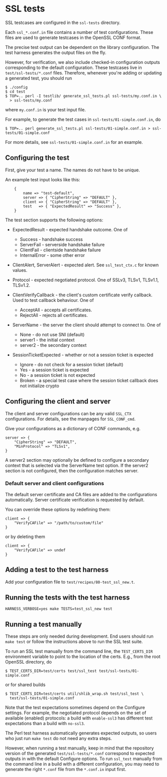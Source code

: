 # SSL tests

SSL testcases are configured in the `ssl-tests` directory.

Each `ssl_*.conf.in` file contains a number of test configurations. These files
are used to generate testcases in the OpenSSL CONF format.

The precise test output can be dependent on the library configuration. The test
harness generates the output files on the fly.

However, for verification, we also include checked-in configuration outputs
corresponding to the default configuration. These testcases live in
`test/ssl-tests/*.conf` files. Therefore, whenever you're adding or updating a
generated test, you should run

```
$ ./config
$ cd test
$ TOP=.. perl -I testlib/ generate_ssl_tests.pl ssl-tests/my.conf.in \
  > ssl-tests/my.conf
```

where `my.conf.in` is your test input file.

For example, to generate the test cases in `ssl-tests/01-simple.conf.in`, do

```
$ TOP=.. perl generate_ssl_tests.pl ssl-tests/01-simple.conf.in > ssl-tests/01-simple.conf
```

For more details, see `ssl-tests/01-simple.conf.in` for an example.

## Configuring the test

First, give your test a name. The names do not have to be unique.

An example test input looks like this:

```
    {
        name => "test-default",
        server => { "CipherString" => "DEFAULT" },
        client => { "CipherString" => "DEFAULT" },
        test   => { "ExpectedResult" => "Success" },
    }
```

The test section supports the following options:

* ExpectedResult - expected handshake outcome. One of
  - Success - handshake success
  - ServerFail - serverside handshake failure
  - ClientFail - clientside handshake failure
  - InternalError - some other error

* ClientAlert, ServerAlert - expected alert. See `ssl_test_ctx.c` for known
  values.

* Protocol - expected negotiated protocol. One of
  SSLv3, TLSv1, TLSv1.1, TLSv1.2.

* ClientVerifyCallback - the client's custom certificate verify callback.
  Used to test callback behaviour. One of
  - AcceptAll - accepts all certificates.
  - RejectAll - rejects all certificates.

* ServerName - the server the client should attempt to connect to. One of
  - None - do not use SNI (default)
  - server1 - the initial context
  - server2 - the secondary context

* SessionTicketExpected - whether or not a session ticket is expected
  - Ignore - do not check for a session ticket (default)
  - Yes - a session ticket is expected
  - No - a session ticket is not expected
  - Broken - a special test case where the session ticket callback does not initialize crypto

## Configuring the client and server

The client and server configurations can be any valid `SSL_CTX`
configurations. For details, see the manpages for `SSL_CONF_cmd`.

Give your configurations as a dictionary of CONF commands, e.g.

```
server => {
    "CipherString" => "DEFAULT",
    "MinProtocol" => "TLSv1",
}
```

A server2 section may optionally be defined to configure a secondary
context that is selected via the ServerName test option. If the server2
section is not configured, then the configuration matches server.

### Default server and client configurations

The default server certificate and CA files are added to the configurations
automatically. Server certificate verification is requested by default.

You can override these options by redefining them:

```
client => {
    "VerifyCAFile" => "/path/to/custom/file"
}
```

or by deleting them

```
client => {
    "VerifyCAFile" => undef
}
```

## Adding a test to the test harness

Add your configuration file to `test/recipes/80-test_ssl_new.t`.

## Running the tests with the test harness

```
HARNESS_VERBOSE=yes make TESTS=test_ssl_new test
```

## Running a test manually

These steps are only needed during development. End users should run `make test`
or follow the instructions above to run the SSL test suite.

To run an SSL test manually from the command line, the `TEST_CERTS_DIR`
environment variable to point to the location of the certs. E.g., from the root
OpenSSL directory, do

```
$ TEST_CERTS_DIR=test/certs test/ssl_test test/ssl-tests/01-simple.conf
```

or for shared builds

```
$ TEST_CERTS_DIR=test/certs util/shlib_wrap.sh test/ssl_test \
  test/ssl-tests/01-simple.conf
```

Note that the test expectations sometimes depend on the Configure settings. For
example, the negotiated protocol depends on the set of available (enabled)
protocols: a build with `enable-ssl3` has different test expectations than a
build with `no-ssl3`.

The Perl test harness automatically generates expected outputs, so users who
just run `make test` do not need any extra steps.

However, when running a test manually, keep in mind that the repository version
of the generated `test/ssl-tests/*.conf` correspond to expected outputs in with
the default Configure options. To run `ssl_test` manually from the command line
in a build with a different configuration, you may need to generate the right
`*.conf` file from the `*.conf.in` input first.
